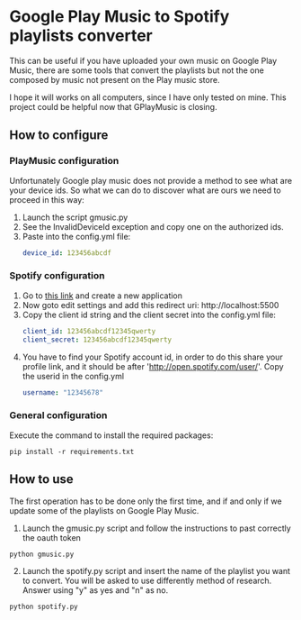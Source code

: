 # Google Play Music to Spotify playlists converter
This can be useful if you have uploaded your own music on Google Play Music, there are some tools that convert the playlists but not the one composed by music not present on the Play music store.

I hope it will works on all computers, since I have only tested on mine. This project could be helpful now that GPlayMusic is closing.

## How to configure

### PlayMusic configuration
Unfortunately Google play music does not provide a method to see what are your device ids. So what we can do to discover what are ours we need to proceed in this way:

1. Launch the script gmusic.py
2. See the InvalidDeviceId exception and copy one on the authorized ids.
3. Paste into the config.yml file:
    ```yml
    device_id: 123456abcdf
    ```
    
### Spotify configuration

1. Go to [this link](https://developer.spotify.com/dashboard/applications) and create a new application
2. Now goto edit settings and add this redirect uri: http://localhost:5500
3. Copy the client id string and the client secret into the config.yml file:
    ```yml
    client_id: 123456abcdf12345qwerty
    client_secret: 123456abcdf12345qwerty
    ```
4. You have to find your Spotify account id, in order to do this share your profile link, and it should be after 'http://open.spotify.com/user/'. Copy the userid in the config.yml
    ```yml
    username: "12345678"
    ```
### General configuration

Execute the command to install the required packages:
```
pip install -r requirements.txt
```

## How to use

The first operation has to be done only the first time, and if and only if we update some of the playlists on Google Play Music.

1. Launch the gmusic.py script and follow the instructions to past correctly the oauth token
```
python gmusic.py
```

2. Launch the spotify.py script and insert the name of the playlist you want to convert. You will be asked to use differently method of research. Answer using "y" as yes and "n" as no.
```
python spotify.py
```